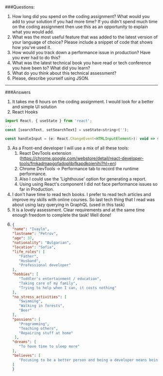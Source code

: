 ###Questions:

1. How long did you spend on the coding assignment? What would you add to your solution if you had
   more time? If you didn't spend much time on the coding assignment then use this as an opportunity to
   explain what you would add.
2. What was the most useful feature that was added to the latest version of your language of choice?
   Please include a snippet of code that shows how you've used it.
3. How would you track down a performance issue in production? Have you ever had to do this?
4. What was the latest technical book you have read or tech conference you have been to? What did you
   learn?
5. What do you think about this technical assessment?
6. Please, describe yourself using JSON.

---

###Answers

1. It takes me 6 hours on the coding assignment. I would look for a better and simple UI solution
2. React Hooks
```javascript
import React, { useState } from 'react';
...
const [searchText, setSearchText] = useState<string>('');

const handleInput = (e: React.ChangeEvent<HTMLInputElement>): void => setSearchText(e.target.value);
```
3. As a Front-end developer I will use a mix of all these tools:
   1. React DevTools extension (https://chrome.google.com/webstore/detail/react-developer-tools/fmkadmapgofadopljbjfkapdkoienihi?hl=en)
   2. Chrome DevTools -> Performance tab to record the runtime performance. 
   3. Also I could use the 'Lighthouse' option for generating a report. 
   4. Using using React's <Profiler /> component
  I did not face performance issues so far in Production.
4. I don't have time to read tech books. I prefer to read tech articles and improve my skills
   with online courses. So last tech thing that I read was about using lazy querying in GraphQL 
   (used in this task) 
5. It is a lovely assessment. Clear requirements and at the same time enough freedom to complete
   the task! Well done!
6. ```json
   {
   "name": "Ivaylo",
   "lastname": "Petrov",
   "age": 37,
   "nationality": "Bulgarian",
   "location": "Sofia",
   "life_roles": [
      "Father",
      "Husband",
      "Professional developer"
   ],
   "hobbies": [
      "Toddler's entertainment / education",
      "Taking care of my family",
      "Trying to help when I can, it costs nothing"
   ],
   "no_stress_activities": [
      "Swimming",
      "Walking in forests",
      "Beer"
   ],
   "passions": [
      "Programming",
      "Teaching others",
      "Repairing stuff at home"
    ],
   "dreams": [
      "To have time to sleep more"
   ],
   "believes": [
      "Focusing to be a better person and being a developer means being a student for life!"
   ]
   }
```
